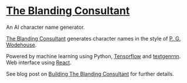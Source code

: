 # [The Blanding Consultant](https://blanding-consultant.nw.r.appspot.com)

An AI character name generator.

[The Blanding Consultant](https://blanding-consultant.nw.r.appspot.com)
generates character names in the style of [P. G.
Wodehouse](https://en.wikipedia.org/wiki/P._G._Wodehouse). 

Powered by machine learning using Python,
[Tensorflow](https://github.com/tensorflow/tensorflow) and
[textgenrnn](https://github.com/minimaxir/textgenrnn). Web interface using
[React](https://react.dev/).

See blog post on [Building The Blanding
Consultant](https://andyholt.github.io/posts/2023/08/building-blanding-consultant/)
for further details.
